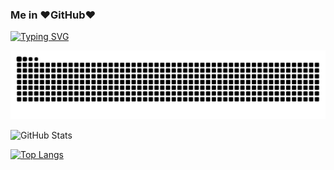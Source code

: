 ### Me in ❤️GitHub❤️

[![Typing SVG](https://readme-typing-svg.demolab.com?font=JetBrains+Mono&pause=1000&center=true&vCenter=true&multiline=true&repeat=false&width=800&height=80&lines=Welcome+to+KevinMatt's+workshop;Do+not+go+gentle+into+that+good+night)](https://git.io/typing-svg)

![snake-grid](https://raw.githubusercontent.com/kevinmatthe/kevinmatthe/output/github-contribution-grid-snake.svg)

![GitHub Stats](https://github-readme-stats.vercel.app/api?username=kevinmatthe&count_private=true&show_icons=true)

[![Top Langs](https://github-readme-stats.vercel.app/api/top-langs/?username=kevinmatthe&layout=compact)](https://github.com/anuraghazra/github-readme-stats)
